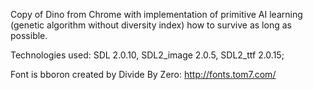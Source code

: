 Copy of Dino from Chrome with implementation of primitive AI learning (genetic algorithm without diversity index) how to survive as long as possible.

Technologies used:
SDL 2.0.10,
SDL2_image 2.0.5,
SDL2_ttf 2.0.15;

Font is bboron created by Divide By Zero:
http://fonts.tom7.com/
